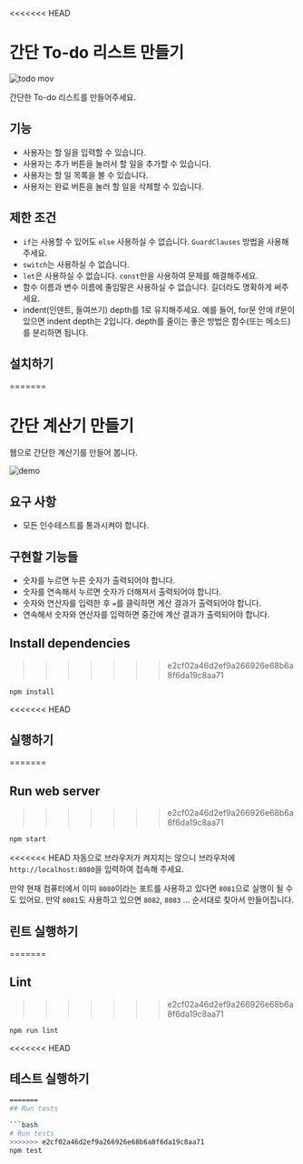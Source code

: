 <<<<<<< HEAD
# 간단 To-do 리스트 만들기

![todo mov](https://user-images.githubusercontent.com/14071105/83856356-5e55e380-a754-11ea-8330-ae466addda9e.gif)

간단한 To-do 리스트를 만들어주세요.

## 기능

* 사용자는 할 일을 입력할 수 있습니다.
* 사용자는 추가 버튼을 눌러서 할 일을 추가할 수 있습니다.
* 사용자는 할 일 목록을 볼 수 있습니다.
* 사용자는 완료 버튼을 눌러 할 일을 삭제할 수 있습니다.

## 제한 조건

* `if`는 사용할 수 있어도 `else` 사용하실 수 없습니다. `GuardClauses` 방법을 사용해주세요.
* `switch`는 사용하실 수 없습니다.
* `let`은 사용하실 수 없습니다. `const`만을 사용하여 문제를 해결해주세요.
* 함수 이름과 변수 이름에 줄임말은 사용하실 수 없습니다. 길더라도 명확하게 써주세요.
* indent(인덴트, 들여쓰기) depth를 1로 유지해주세요.
예를 들어, for문 안에 if문이 있으면 indent depth는 2입니다.
depth를 줄이는 좋은 방법은 함수(또는 메소드)를 분리하면 됩니다.

## 설치하기
=======
# 간단 계산기 만들기

웹으로 간단한 계산기를 만들어 봅니다.

![demo](https://user-images.githubusercontent.com/14071105/83361577-0cfccb80-a3c5-11ea-8313-8b9aaf2de4e5.gif)

## 요구 사항

* 모든 인수테스트를 통과시켜야 합니다.

## 구현할 기능들

* 숫자를 누르면 누른 숫자가 출력되어야 합니다.
* 숫자를 연속해서 누르면 숫자가 더해져서 출력되어야 합니다.
* 숫자와 연산자를 입력한 후 `=`를 클릭하면 계산 결과가 출력되어야 합니다.
* 연속해서 숫자와 연산자를 입력하면 중간에 계산 결과가 출력되어야 합니다.

## Install dependencies
>>>>>>> e2cf02a46d2ef9a266926e68b6a8f6da19c8aa71

```bash
npm install
```

<<<<<<< HEAD
## 실행하기
=======
## Run web server
>>>>>>> e2cf02a46d2ef9a266926e68b6a8f6da19c8aa71

```bash
npm start
```

<<<<<<< HEAD
자동으로 브라우저가 켜지지는 않으니 브라우저에 `http://localhost:8080`을 입력하여 접속해 주세요.  

만약 현재 컴퓨터에서 이미 `8080`이라는 포트를 사용하고 있다면 `8081`으로 실행이 될 수도 있어요. 만약 `8081`도 사용하고 있으면 `8082`, `8083` ... 순서대로 찾아서 만들어집니다.

## 린트 실행하기
=======
## Lint
>>>>>>> e2cf02a46d2ef9a266926e68b6a8f6da19c8aa71

```bash
npm run lint
```

<<<<<<< HEAD
## 테스트 실행하기

```bash
=======
## Run tests

```bash
# Run tests
>>>>>>> e2cf02a46d2ef9a266926e68b6a8f6da19c8aa71
npm test
```
